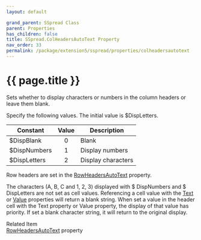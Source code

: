 ```yaml
---
layout: default

grand_parent: SSpread Class
parent: Properties
has_children: false
title: SSpread.ColHeadersAutoText Property
nav_order: 33
permalink: /package/extension5/sspread/properties/colheadersautotext
---
```

# {{ page.title }}

Sets whether to display characters or numbers in the column headers or leave them blank.

Specify the following values. The initial value is $DispLetters.

| Constant     | Value | Description        |
|--------------|:-----:|--------------------|
| $DispBlank   |   0   | Blank              |
| $DispNumbers |   1   | Display numbers    |
| $DispLetters |   2   | Display characters |

Row headers are set in the <a href="/package/extension5/sspread/properties/rowheadersautotext">RowHeadersAutoText</a> property.

The characters (A, B, C and 1, 2, 3) displayed with $ DispNumbers and $ DispLetters are not set as cell values. Referencing a cell value with the <a href="/package/extension5/sspread/properties/text">Text</a> or <a href="/package/extension5/sspread/properties/value">Value</a> properties will return a blank string. When set a value in the header cell with the Text property or Value property, the display of that value has priority. If set a blank character string, it will return to the original display.

Related Item<br>
<a href="/package/extension5/sspread/properties/rowheadersautotext">RowHeadersAutoText</a> property